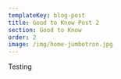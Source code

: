 ```yaml
---
templateKey: blog-post
title: Good to Know Post 2
section: Good to Know
order: 2
image: /img/home-jumbotron.jpg
---
```


Testing